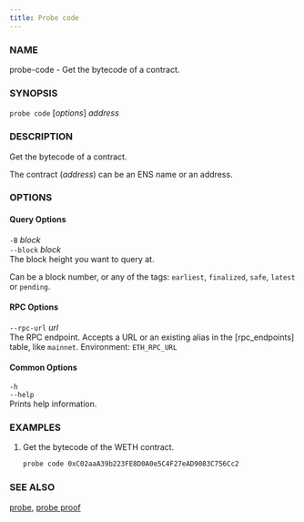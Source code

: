 ```yaml
---
title: Probe code
---
```


### NAME

probe-code - Get the bytecode of a contract.

### SYNOPSIS

`probe code` [*options*] _address_

### DESCRIPTION

Get the bytecode of a contract.

The contract (_address_) can be an ENS name or an address.

### OPTIONS

#### Query Options

`-B` _block_  
`--block` _block_  
The block height you want to query at.

Can be a block number, or any of the tags: `earliest`, `finalized`, `safe`, `latest` or `pending`.

#### RPC Options

`--rpc-url` _url_  
The RPC endpoint. Accepts a URL or an existing alias in the [rpc_endpoints] table, like `mainnet`.
Environment: `ETH_RPC_URL`

#### Common Options

`-h`  
`--help`  
Prints help information.

### EXAMPLES

1. Get the bytecode of the WETH contract.
   ```sh
   probe code 0xC02aaA39b223FE8D0A0e5C4F27eAD9083C756Cc2
   ```

### SEE ALSO

[probe](./probe.md), [probe proof](./probe-proof.md)
